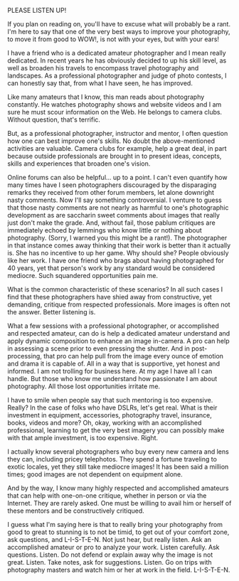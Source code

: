 PLEASE LISTEN UP!

If you plan on reading on, you'll have to excuse what will probably be a rant. I'm here to say that one of the very best ways to improve your photography, to move it from good to WOW!, is not with your eyes, but with your ears!

I have a friend who is a dedicated amateur photographer and I mean really dedicated. In recent years he has obviously decided to up his skill level, as well as broaden his travels to encompass travel photography and landscapes. As a professional photographer and judge of photo contests, I can honestly say that, from what I have seen, he has improved. 

Like many amateurs that I know, this man reads about photography constantly. He watches photography shows and website videos and I am sure he must scour information on the Web. He belongs to camera clubs. Without question, that's terrific.

But, as a professional photographer, instructor and mentor, I often question how one can best improve one's skills. No doubt the above-mentioned activities are valuable. Camera clubs for example, help a great deal, in part because outside professionals are brought in to present ideas, concepts, skills and experiences that broaden one's vision. 

Online forums can also be helpful... up to a point. I can't even quantify how many times have I seen photographers discouraged by the disparaging remarks they received from other forum members, let alone downright nasty comments. Now I'll say something controversial. I venture to guess that those nasty comments are not nearly as harmful to one's photographic development as are saccharin sweet comments about images that really just don't make the grade. And, without fail, those pablum critiques are immediately echoed by lemmings who know little or nothing about photography. (Sorry, I warned you this might be a rant!). The photographer in that instance comes away thinking that their work is better than it actually is. She has no incentive to up her game. Why should she? People obviously like her work. I have one friend who brags about having photographed for 40 years, yet that person's work by any standard would be considered mediocre. Such squandered opportunities pain me. 

What is the common characteristic of these scenarios? In all such cases I find that these photographers have shied away from constructive, yet demanding, critique from respected professionals. More images is often not the answer. Better listening is. 

What a few sessions with a professional photographer, or accomplished and respected amateur, can do is help a dedicated amateur understand and apply dynamic composition to enhance an image in-camera. A pro can help in assessing a scene prior to even pressing the shutter. And in post-processing, that pro can help pull from the image every ounce of emotion and drama it is capable of. All in a way that is supportive, yet honest and informed. I am not trolling for business here. At my age I have all I can handle. But those who know me understand how passionate I am about photography. All those lost opportunities irritate me. 

I have to smile when people say that such mentoring is too expensive. Really? In the case of folks who have DSLRs, let's get real. What is their investment in equipment, accessories, photography travel, insurance, books, videos and more? Oh, okay, working with an accomplished professional, learning to get the very best imagery you can possibly make with that ample investment, is too expensive. Right. 

I actually know several photographers who buy every new camera and lens they can, including pricey telephotos. They spend a fortune traveling to exotic locales, yet they still take mediocre images! It has been said a million times; good images are not dependent on equipment alone. 

And by the way, I know many highly respected and accomplished amateurs that can help with one-on-one critique, whether in person or via the Internet. They are rarely asked. One must be willing to avail him or herself of these mentors and be constructively critiqued. 

I guess what I'm saying here is that to really bring your photography from good to great to stunning is to not be timid, to get out of your comfort zone, ask questions, and L-I-S-T-E-N. Not just hear, but really listen. Ask an accomplished amateur or pro to analyze your work. Listen carefully. Ask questions. Listen. Do not defend or explain away why the image is not great. Listen. Take notes, ask for suggestions. Listen. Go on trips with photography masters and watch him or her at work in the field. L-I-S-T-E-N. 
